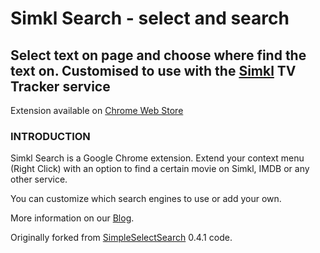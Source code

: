 # Simkl Search - select and search

## Select text on page and choose where find the text on. Customised to use with the [Simkl](https://simkl.com) TV Tracker service

Extension available on [Chrome Web Store](https://chrome.google.com/webstore/detail/simkl-search-select-and-s/mdofghopgfobjkgepojjmcfljnocaaff?hl=en-US&gl=US)

### INTRODUCTION 

Simkl Search is a Google Chrome extension. Extend your context menu (Right Click) with an option to find a certain movie on Simkl, IMDB or any other service.

You can customize which search engines to use or add your own.

More information on our [Blog](http://simkl.org/).

Originally forked from [SimpleSelectSearch](https://github.com/frenetix/SimpleSelectSearch/) 0.4.1 code.

